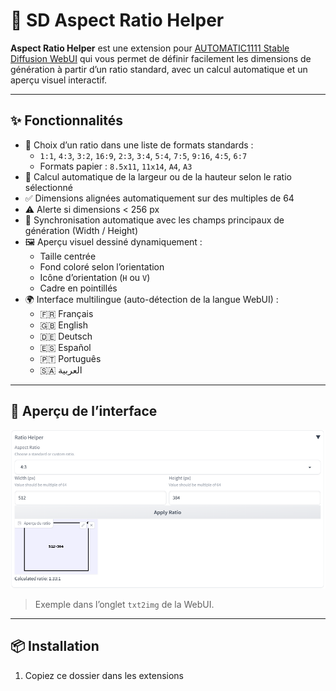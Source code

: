 # 📐 SD Aspect Ratio Helper

**Aspect Ratio Helper** est une extension pour [AUTOMATIC1111 Stable Diffusion WebUI](https://github.com/AUTOMATIC1111/stable-diffusion-webui) qui vous permet de définir facilement les dimensions de génération à partir d’un ratio standard, avec un calcul automatique et un aperçu visuel interactif.

---

## ✨ Fonctionnalités

- 🔢 Choix d’un ratio dans une liste de formats standards :
  - `1:1`, `4:3`, `3:2`, `16:9`, `2:3`, `3:4`, `5:4`, `7:5`, `9:16`, `4:5`, `6:7`
  - Formats papier : `8.5x11`, `11x14`, `A4`, `A3`
- 🧠 Calcul automatique de la largeur ou de la hauteur selon le ratio sélectionné
- ✅ Dimensions alignées automatiquement sur des multiples de 64
- ⚠️ Alerte si dimensions < 256 px
- 🔄 Synchronisation automatique avec les champs principaux de génération (Width / Height)
- 🖼️ Aperçu visuel dessiné dynamiquement :
  - Taille centrée
  - Fond coloré selon l’orientation
  - Icône d’orientation (`H` ou `V`)
  - Cadre en pointillés
- 🌍 Interface multilingue (auto-détection de la langue WebUI) :
  - 🇫🇷 Français
  - 🇬🇧 English
  - 🇩🇪 Deutsch
  - 🇪🇸 Español
  - 🇵🇹 Português
  - 🇸🇦 العربية

---

## 📸 Aperçu de l’interface

![Aperçu de l'interface](screenshot.png)

> Exemple dans l’onglet `txt2img` de la WebUI.

---

## 📦 Installation

1. Copiez ce dossier dans les extensions

